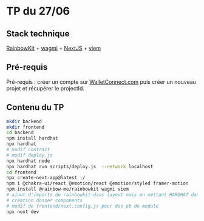 # TP du 27/06
## Stack technique
[RainbowKit](https://www.rainbowkit.com/docs/installation) + [wagmi](https://wagmi.sh/react/getting-started) + [NextJS](https://nextjs.org/) + [viem](https://viem.sh/docs/getting-started.html)  
## Pré-requis
Pré-requis : créer un compte sur [WalletConnect.com](https://cloud.walletconnect.com/sign-in) puis créer un nouveau projet et récupérer le projectId.  
## Contenu du TP
```bash
mkdir backend
mkdir frontend
cd backend
npm install hardhat
npx hardhat
# modif contract
# modif deploy.js
npx hardhat node
npx hardhat run scripts/deploy.js  --network localhost
cd frontend
npx create-next-app@latest ./
npm i @chakra-ui/react @emotion/react @emotion/styled framer-motion
npm install @rainbow-me/rainbowkit wagmi viem
# ajout d'imports de rainbowkit dans layout mais en mettant HARDHAT dans l'import wagmi/chains
# création dosser components
# modif de frontend/next.config.js pour des pb de module
npx next dev
```